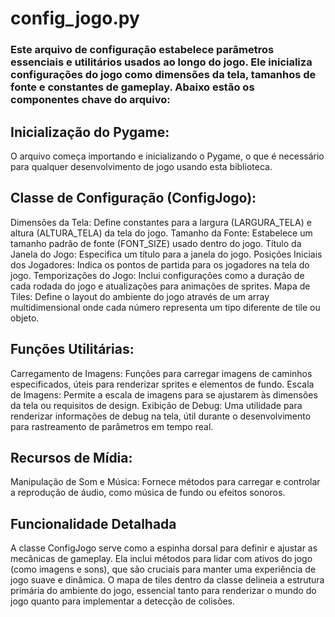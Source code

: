 # config_jogo.py

### Este arquivo de configuração estabelece parâmetros essenciais e utilitários usados ao longo do jogo. Ele inicializa configurações do jogo como dimensões da tela, tamanhos de fonte e constantes de gameplay. Abaixo estão os componentes chave do arquivo:

##    Inicialização do Pygame:
O arquivo começa importando e inicializando o Pygame, o que é necessário para qualquer desenvolvimento de jogo usando esta biblioteca.

##    Classe de Configuração (ConfigJogo):
Dimensões da Tela: Define constantes para a largura (LARGURA_TELA) e altura (ALTURA_TELA) da tela do jogo.
Tamanho da Fonte: Estabelece um tamanho padrão de fonte (FONT_SIZE) usado dentro do jogo.
Título da Janela do Jogo: Especifica um título para a janela do jogo.
Posições Iniciais dos Jogadores: Indica os pontos de partida para os jogadores na tela do jogo.
Temporizações do Jogo: Inclui configurações como a duração de cada rodada do jogo e atualizações para animações de sprites.
Mapa de Tiles: Define o layout do ambiente do jogo através de um array multidimensional onde cada número representa um tipo diferente de tile ou objeto.

##    Funções Utilitárias:
Carregamento de Imagens: Funções para carregar imagens de caminhos especificados, úteis para renderizar sprites e elementos de fundo.
Escala de Imagens: Permite a escala de imagens para se ajustarem às dimensões da tela ou requisitos de design.
Exibição de Debug: Uma utilidade para renderizar informações de debug na tela, útil durante o desenvolvimento para rastreamento de parâmetros em tempo real.

##    Recursos de Mídia:
Manipulação de Som e Música: Fornece métodos para carregar e controlar a reprodução de áudio, como música de fundo ou efeitos sonoros.

## Funcionalidade Detalhada

A classe ConfigJogo serve como a espinha dorsal para definir e ajustar as mecânicas de gameplay.
Ela inclui métodos para lidar com ativos do jogo (como imagens e sons), que são cruciais para manter uma experiência de jogo suave e dinâmica.
O mapa de tiles dentro da classe delineia a estrutura primária do ambiente do jogo, essencial tanto para renderizar o mundo do jogo quanto para implementar a detecção de colisões.